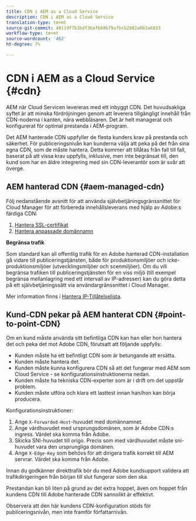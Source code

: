 ```yaml
---
title: CDN i AEM as a Cloud Service
description: CDN i AEM as a Cloud Service
translation-type: tm+mt
source-git-commit: 40119f7b3bdf36af668b79afbcb2802a0b2a6033
workflow-type: tm+mt
source-wordcount: '462'
ht-degree: 7%

---
```



# CDN i AEM as a Cloud Service {#cdn}

AEM när Cloud Servicen levereras med ett inbyggt CDN. Det huvudsakliga syftet är att minska fördröjningen genom att leverera tillgängligt innehåll från CDN-noderna i kanten, nära webbläsaren. Det är helt managerat och konfigurerat för optimal prestanda i AEM-program.

Det AEM hanterade CDN uppfyller de flesta kunders krav på prestanda och säkerhet. För publiceringsnivån kan kunderna välja att peka på det från sina egna CDN, som de måste hantera. Detta kommer att tillåtas från fall till fall, baserat på att vissa krav uppfylls, inklusive, men inte begränsat till, den kund som har en äldre integrering med sin CDN-leverantör som är svår att överge.

## AEM hanterad CDN {#aem-managed-cdn}

Följ nedanstående avsnitt för att använda självbetjäningsgränssnittet för Cloud Manager för att förbereda innehållsleverans med hjälp av Adobe:s färdiga CDN:

1. [Hantera SSL-certifikat](/help/implementing/cloud-manager/managing-ssl-certifications/introduction.md)
1. [Hantera anpassade domännamn](/help/implementing/cloud-manager/custom-domain-names/introduction.md)

**Begränsa trafik**

Som standard kan all offentlig trafik för en Adobe hanterad CDN-installation gå vidare till publiceringstjänsten, både för produktionsmiljöer och icke-produktionsmiljöer (utvecklingsmiljöer och scenmiljöer). Om du vill begränsa trafiken till publiceringstjänsten för en viss miljö (till exempel begränsa mellanlagring med ett intervall av IP-adresser) kan du göra detta på ett självbetjäningssätt via användargränssnittet i Cloud Manager.

Mer information finns i [Hantera IP-Tillåtelselista](/help/implementing/cloud-manager/ip-allow-lists/introduction.md).

## Kund-CDN pekar på AEM hanterat CDN {#point-to-point-CDN}

Om en kund måste använda sitt befintliga CDN kan han eller hon hantera det och peka det mot Adobe CDN, förutsatt att följande uppfylls:

* Kunden måste ha ett befintligt CDN som är betungande att ersätta.
* Kunden måste hantera det.
* Kunden måste kunna konfigurera CDN så att det fungerar med AEM som Cloud Service - se konfigurationsinstruktionerna nedan.
* Kunden måste ha tekniska CDN-experter som är i drift om det uppstår problem.
* Kunden måste utföra och klara ett lasttest innan han/hon kan börja producera.

Konfigurationsinstruktioner:

1. Ange `X-Forwarded-Host`-huvudet med domännamnet.
1. Ange värdhuvudet med ursprungsdomänen, som är Adobe CDN:s ingress. Värdet ska komma från Adobe.
1. Skicka SNI-huvudet till origo. Precis som med värdhuvudet måste sni-huvudet vara den ursprungliga domänen.
1. Ange `X-Edge-Key` som behövs för att dirigera trafik korrekt till AEM servrar. Värdet ska komma från Adobe.

Innan du godkänner direkttrafik bör du med Adobe kundsupport validera att trafikdirigeringen från början till slut fungerar som den ska.

Prestandan kan bli liten på grund av det extra hoppet, även om hoppet från kundens CDN till Adobe hanterade CDN sannolikt är effektivt.

Observera att den här kundens CDN-konfiguration stöds för publiceringsnivån, men inte framför författarnivån.
